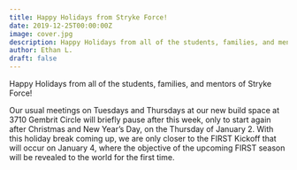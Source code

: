 ```yaml
---
title: Happy Holidays from Stryke Force!
date: 2019-12-25T00:00:00Z
image: cover.jpg
description: Happy Holidays from all of the students, families, and mentors of Stryke Force!
author: Ethan L.
draft: false
---
```


Happy Holidays from all of the students, families, and mentors of Stryke Force!

<!--more-->

Our usual meetings on Tuesdays and Thursdays at our new build space at 3710 Gembrit Circle will briefly pause after this week, only to start again after Christmas and New Year’s Day, on the Thursday of January 2. With this holiday break coming up, we are only closer to the FIRST Kickoff that will occur on January 4, where the objective of the upcoming FIRST season will be revealed to the world for the first time.
